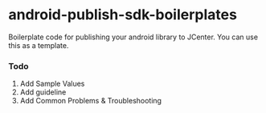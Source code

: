 # android-publish-sdk-boilerplates

Boilerplate code for publishing your android library to JCenter. You can use this as a template.

### Todo
1. Add Sample Values
2. Add guideline
3. Add Common Problems & Troubleshooting 
